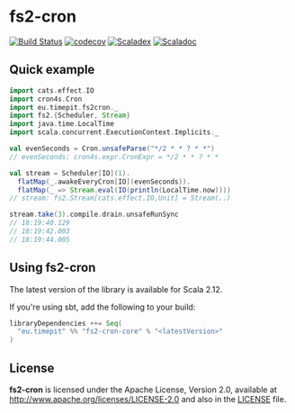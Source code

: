 # fs2-cron
[![Build Status](https://travis-ci.org/fthomas/fs2-cron.svg?branch=master)](https://travis-ci.org/fthomas/fs2-cron)
[![codecov](https://codecov.io/gh/fthomas/fs2-cron/branch/master/graph/badge.svg)](https://codecov.io/gh/fthomas/fs2-cron)
[![Scaladex](https://index.scala-lang.org/fthomas/fs2-cron/latest.svg?color=blue)](https://index.scala-lang.org/fthomas/fs2-cron/fs2-cron-core)
[![Scaladoc](https://www.javadoc.io/badge/eu.timepit/fs2-cron-core_2.12.svg?color=blue&label=Scaladoc)](https://javadoc.io/doc/eu.timepit/fs2-cron-core_2.12)

## Quick example

```scala
import cats.effect.IO
import cron4s.Cron
import eu.timepit.fs2cron._
import fs2.{Scheduler, Stream}
import java.time.LocalTime
import scala.concurrent.ExecutionContext.Implicits._
```
```scala
val evenSeconds = Cron.unsafeParse("*/2 * * ? * *")
// evenSeconds: cron4s.expr.CronExpr = */2 * * ? * *

val stream = Scheduler[IO](1).
  flatMap(_.awakeEveryCron[IO](evenSeconds)).
  flatMap(_ => Stream.eval(IO(println(LocalTime.now))))
// stream: fs2.Stream[cats.effect.IO,Unit] = Stream(..)

stream.take(3).compile.drain.unsafeRunSync
// 18:19:40.129
// 18:19:42.003
// 18:19:44.005
```

## Using fs2-cron

The latest version of the library is available for Scala 2.12.

If you're using sbt, add the following to your build:
```sbt
libraryDependencies ++= Seq(
  "eu.timepit" %% "fs2-cron-core" % "<latestVersion>"
)
```

## License

**fs2-cron** is licensed under the Apache License, Version 2.0, available at
http://www.apache.org/licenses/LICENSE-2.0 and also in the
[LICENSE](https://github.com/fthomas/status-page/blob/master/LICENSE) file.
